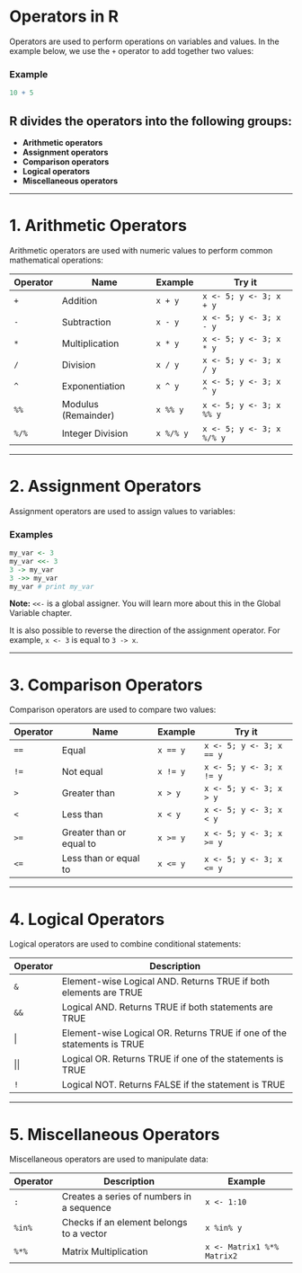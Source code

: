 # Operators in R
Operators are used to perform operations on variables and values. In the example below, we use the `+` operator to add together two values:

### Example
```R
10 + 5
```

## R divides the operators into the following groups:

- **Arithmetic operators**
- **Assignment operators**
- **Comparison operators**
- **Logical operators**
- **Miscellaneous operators**

---

# 1. Arithmetic Operators
Arithmetic operators are used with numeric values to perform common mathematical operations:

| Operator | Name                | Example    | Try it                     |
|----------|---------------------|------------|----------------------------|
| `+`      | Addition            | `x + y`    | `x <- 5; y <- 3; x + y`    |
| `-`      | Subtraction         | `x - y`    | `x <- 5; y <- 3; x - y`    |
| `*`      | Multiplication      | `x * y`    | `x <- 5; y <- 3; x * y`    |
| `/`      | Division            | `x / y`    | `x <- 5; y <- 3; x / y`    |
| `^`      | Exponentiation      | `x ^ y`    | `x <- 5; y <- 3; x ^ y`    |
| `%%`     | Modulus (Remainder) | `x %% y`   | `x <- 5; y <- 3; x %% y`   |
| `%/%`    | Integer Division    | `x %/% y`  | `x <- 5; y <- 3; x %/% y`  |

---

# 2. Assignment Operators
Assignment operators are used to assign values to variables:

### Examples
```R
my_var <- 3
my_var <<- 3
3 -> my_var
3 ->> my_var
my_var # print my_var
```

**Note:** `<<-` is a global assigner. You will learn more about this in the Global Variable chapter.

It is also possible to reverse the direction of the assignment operator. For example, `x <- 3` is equal to `3 -> x`.

---

# 3. Comparison Operators
Comparison operators are used to compare two values:

| Operator | Name                      | Example     | Try it                     |
|----------|---------------------------|-------------|----------------------------|
| `==`     | Equal                     | `x == y`    | `x <- 5; y <- 3; x == y`   |
| `!=`     | Not equal                 | `x != y`    | `x <- 5; y <- 3; x != y`   |
| `>`      | Greater than              | `x > y`     | `x <- 5; y <- 3; x > y`    |
| `<`      | Less than                 | `x < y`     | `x <- 5; y <- 3; x < y`    |
| `>=`     | Greater than or equal to  | `x >= y`    | `x <- 5; y <- 3; x >= y`   |
| `<=`     | Less than or equal to     | `x <= y`    | `x <- 5; y <- 3; x <= y`   |

---

# 4. Logical Operators
Logical operators are used to combine conditional statements:

| Operator | Description                                                                  |
|----------|------------------------------------------------------------------------------|
| `&`      | Element-wise Logical AND. Returns TRUE if both elements are TRUE            |
| `&&`     | Logical AND. Returns TRUE if both statements are TRUE                       |
| \|     | Element-wise Logical OR. Returns TRUE if one of the statements is TRUE      |
| \|\|    | Logical OR. Returns TRUE if one of the statements is TRUE                   |
| `!`      | Logical NOT. Returns FALSE if the statement is TRUE                         |


---

# 5. Miscellaneous Operators
Miscellaneous operators are used to manipulate data:

| Operator | Description                          | Example                     |
|----------|--------------------------------------|-----------------------------|
| `:`      | Creates a series of numbers in a sequence | `x <- 1:10`               |
| `%in%`   | Checks if an element belongs to a vector | `x %in% y`               |
| `%*%`    | Matrix Multiplication               | `x <- Matrix1 %*% Matrix2` |

